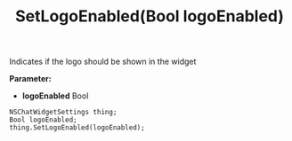﻿---
uid: crmscript_ref_NSChatWidgetSettings_SetLogoEnabled
title: SetLogoEnabled(Bool logoEnabled)
intellisense: NSChatWidgetSettings.SetLogoEnabled
keywords: NSChatWidgetSettings, GetLogoEnabled
so.topic: reference
---

Indicates if the logo should be shown in the widget

**Parameter:** 
 - **logoEnabled** Bool

```crmscript
NSChatWidgetSettings thing;
Bool logoEnabled;
thing.SetLogoEnabled(logoEnabled);
```

